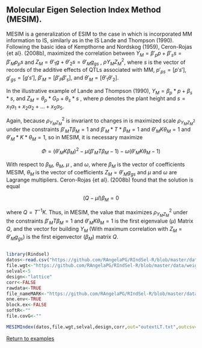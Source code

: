 ## Molecular Eigen Selection Index Method (MESIM).

MESIM is a generalization of ESIM to the case in which is incorporated MM information to IS, similarly as in the IS Lande and Thompson (1990). Following the basic idea of Kempthorne and Nordskog (1959), Ceron-Rojas {et al}. (2008b), maximized the correlation between $Y_M=\beta'_p p + \beta'_s s=\beta'_M p_ps$ and $Z_M=\theta'_1g+\theta'_2s=\theta'_M g _{gs}$ , $\rho{Y _M Z _M}^2$, where $s$ is the vector of records of the additive effects of QTLs associated with MM, $p' _{ps}=[p's']$, $g' _{gs}=[g's']$, $\beta'_M=[\beta'_P\beta'_s]$, and $\theta'_M=[\theta'_1\theta'_2]$.

In the illustrative example of Lande and Thompson (1990), $Y_M=\beta_p* p+\beta_s*s$, and $Z_{M}=\theta_{p}*G_{P}+\theta_{s}*s$ , where $p$ denotes the plant height and $s=x_1 \alpha_1 + x_2 \alpha_2 + ... + x_5 \alpha_5$. 

Again, because $\rho_{Y_{M}Z_{M}}^2$  is invariant to changes in is maximized scale $\rho_{Y_M Z_M ^2}$ under the constraints $\beta'_ MT\beta_M=1$ and $\beta'_ {M}* T*\beta_{M}=1$ and $\theta'_ {M}K\theta_{M}=1$ and $\theta'_M*K*\theta_M=1$, so in MESIM, it is necessary maximize 

$$\Phi=(\theta'_MK\beta_M)^2 - \mu (\beta'_MT\beta_M-1) - \omega(\theta'_MK\theta_M-1)$$

With respect to $\beta_M$, $\theta_M$, $\mu$ , and $\omega$, where $\beta_M$ is the vector of coefficients MESIM, $\theta_M$ is the vector of coefficients $Z_{M}=\theta'_ {M}g_{gs}$ and $\mu$ and $\omega$ are Lagrange multipliers. Ceron-Rojas {et al}. (2008b) found that the solution is equal 

$$(Q-\mu I)\beta_M=0$$

where $Q=T^{-1}K$. Thus, in MESIM, the value that maximizes $\rho_{Y_M Z_M}^2$ under the constraints $\beta'_ {M}T\beta_{M}=1$ and $\theta'_ {M}K\theta_{M}=1$ is the first eigenvalue ($\mu$) Matrix $Q$, and the vector for building $Y_M$ (With maximum correlation with $Z_{M}=\theta'_ {M}g_{gs})$ is the first eigenvector ($\beta_M$) matrix $Q$.

```R

library(Rindsel)
datos<-read.csv("https://github.com/RAngelaPG/RIndSel-R/blob/master/data/C1_PSI_05_Phen.csv",header=T,na.strings=c(NA,"."."-")) #Raw data to analized.
file.wgt<-"https://github.com/RAngelaPG/RIndSel-R/blob/master/data/weigth_C1_PSI.csv")             #name of the file where we write the economic weights and restrictions. 
selval<-5                                                                                          #Selection intensity.
design<-"lattice"                                                                                  #Experimental design.
corr<-FALSE                                                                                        #You can decide if you want to work with the correlation matrix instead of variance and covariance matrix.
rawdata<-TRUE                                                                                      #By default is TRUE when you are using design option "lattice" or "rcbd", use FALSE for design option "AdjMeans".
file_nameMARK<-"https://github.com/RAngelaPG/RIndSel-R/blob/master/data/C1_PSI_S2_05_Haplo.csv")   #name of the file markers information.
one.env<-TRUE                                                                                      #Use FALSE for multienviromment trials.
block.ex<-FALSE                                                                                    #Use FALSE always.
softR<-""                                                                                          #Use "" always.
file.covG<-""                                                                                      #When design is "AdjMeans" and rawdata is FALSE, write the location of your variance and covariance matrix csv file.

MESIMIndex(datos,file.wgt,selval,design,corr,out="outextLT.txt",outcsv="outLT.csv",rawdata,file_nameMARK,one.env,block.ex,softR,file.covG)

```
[Return to examples](https://github.com/RAngelaPG/RIndSel-R/blob/master/Readme.md)
